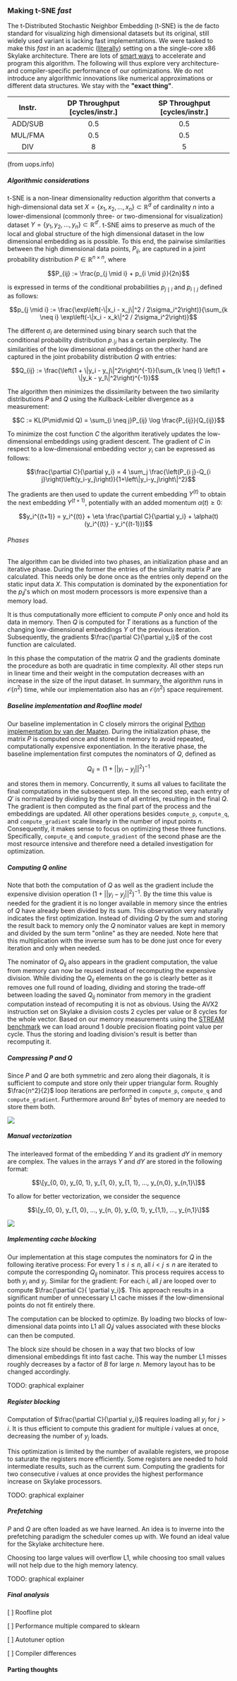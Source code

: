 ### Making t-SNE _fast_

The t-Distributed Stochastic Neighbor Embedding (t-SNE)
is the de facto standard for visualizing high dimensional
datasets but its original, still widely used variant is lacking
fast implementations. We were tasked to make this _fast_ in
an academic ([literally](https://acl.inf.ethz.ch/teaching/fastcode/2024/)) setting on a the
single-core x86 Skylake architecture. There are
lots of [smart ways](https://lvdmaaten.github.io/tsne/) to accelerate
and program this algorithm. The following will thus explore very
architecture- and compiler-specific performance of our optimizations. We do not introduce
any algorithmic innovations like numerical approximations or different data structures. We stay with the
**"exact thing"**.

| Instr. | DP Throughput [cycles/instr.] | SP Throughput [cycles/instr.] |
|:------:|:-----------------------------:|:-----------------------------:|
| ADD/SUB |             0.5              |              0.5              |
| MUL/FMA |             0.5              |              0.5              |
|  DIV   |              8               |               5               |

(from uops.info)

##### Algorithmic considerations
t-SNE is a non-linear dimensionality reduction algorithm that converts a high-dimensional data set
$X = \{ x_1, x_2, ..., x_n\} \subset \mathbb R^d$ of cardinality $n$ into a lower-dimensional
(commonly three- or two-dimensional for visualization) dataset $Y = \{y_1, y_2, ..., y_n\} \subset \mathbb R^{d'}$.
t-SNE aims to preserve as much of the local and global structure of the high
dimensional dataset in the low dimensional embedding as is possible. To this end, the pairwise similarities between the high dimensional data points,
$P_{ij}$, are captured in a joint probability distribution $P \in \mathbb R^{n\times n}$, where 

$$P_{ij} := \frac{p_{j \mid i} + p_{i \mid j}}{2n}$$

is expressed in terms of the conditional probabilities $p_{j\mid i}$ and $p_{i\mid j}$ defined as follows:

$$p_{j \mid i} := \frac{\exp\left(-\|x_i - x_j\|^2 / 2\sigma_i^2\right)}{\sum_{k \neq i} \exp\left(-\|x_i - x_k\|^2 / 2\sigma_i^2\right)}$$

The different $\sigma_i$ are determined using binary search such that
the conditional probability distribution $p_{\cdot|i}$ has a certain perplexity.
The similarities of the low dimensional embeddings on the other hand are captured in the
joint probability distribution $Q$ with entries:

$$Q_{ij} := \frac{\left(1 + \|y_i - y_j\|^2\right)^{-1}}{\sum_{k \neq l} \left(1 + \|y_k - y_l\|^2\right)^{-1}}$$

The algorithm then minimizes the dissimilarity between the two similarity distributions $P$ and $Q$ using the
Kullback-Leibler divergence as a measurement:


$$C := KL(P\mid\mid Q) = \sum_{i \neq j}P_{ij} \log \frac{P_{ij}}{Q_{ij}}$$

To minimize the cost function $C$ the algorithm iteratively updates the low-dimensional embeddings using gradient descent.
The gradient of $C$ in respect to a low-dimensional embedding vector $y_i$ can be expressed as follows:

$$\frac{\partial C}{\partial y_i} = 4 \sum_j \frac{\left(P_{i j}-Q_{i j}\right)\left(y_i-y_j\right)}{1+\left\|y_i-y_j\right\|^2}$$

The gradients are then used to update the current embedding $Y^{(t)}$ to obtain the next embedding $Y^{(t+1)}$, potentially with an added momentum
$\alpha(t) \geq 0$:

$$y_i^{(t+1)} = y_i^{(t)} + \eta \frac{\partial C}{\partial y_i} + \alpha(t) (y_i^{(t)} - y_i^{(t-1)})$$


###### Phases
The algorithm can be divided into two phases, an initialization phase and an iterative phase.
During the former the entries of the similarity matrix $P$ are calculated.
This needs only be done once as the entries only depend on the static input data $X$. 
This computation is dominated by the exponentiation for the $p_ij$'s
which on most modern processors is more expensive than a memory load.

It is thus computationally more efficient to compute $P$ only once and hold its data in memory.
Then $Q$ is computed for $T$ iterations as a function of the changing low-dimensional embeddings $Y$ of the previous iteration.
Subsequently, the gradients $\frac{\partial C}{\partial y_i}$ of the cost function are calculated.

In this phase the computation of the matrix $Q$ and the gradients dominate the procedure as both
are quadratic in time complexity. All other steps run in linear time and their weight in the computation
decreases with an increase in the size of the input dataset.
In summary, the algorithm runs in $\mathcal{O}(n^2)$ time,
while our implementation also has an $\mathcal O(n^2)$ space requirement.

#####  Baseline implementation and Roofline model

Our baseline implementation in C closely mirrors the original
[Python implementation by van der Maaten](https://lvdmaaten.github.io/tsne/).
During the initialization phase, the matrix $P$ is computed once and stored in memory to avoid repeated,
computationally expensive exponentiation. In the iterative phase, the baseline implementation first computes
the nominators of $Q$, defined as

$$Q_{ij} = (1+||y_i - y_j||^2)^{-1}$$

and stores them in memory.
Concurrently, it sums all values to facilitate the final computations in the subsequent step.
In the second step, each entry of $Q'$ is normalized by dividing by the sum of all entries, resulting in the final $Q$.
The gradient is then computed as the final part of the process and the embeddings are updated.
All other operations besides `compute_p`, `compute_q`, and `compute_gradient`
scale linearly in the number of input points $n$. Consequently, it makes sense to focus on optimizing these three functions.
Specifically, `compute_q` and `compute_gradient` of the second phase
are the most resource intensive and therefore need a detailed investigation for optimization.


##### Computing Q online
Note that both the computation of $Q$ as well as the gradient include the expensive
division operation $(1+||y_i - y_j||^2)^{-1}$. By the time this value is needed for the gradient 
it is no longer available in memory since the entries of $Q$ have already been divided by its sum.
This observation very naturally indicates the first optimization. Instead of dividing $Q$ by the sum
and storing the result back to memory only the $Q$ nominator values are kept in memory and
divided by the sum term "online" as they are needed. Note here that this multiplication with the
inverse sum has to be done just once for every iteration and only when needed.

The nominator
of $Q_{ij}$ also appears in the gradient computation, the value from memory can now be reused instead
of recomputing the expensive division. While dividing the $Q_{ij}$ elements on the go is clearly better
as it removes one full round of loading, dividing and storing the trade-off between loading the
saved $Q_{ij}$ nominator from memory in the gradient computation instead of recomputing it is not as obvious.
Using the AVX2 instruction set on Skylake a division costs 2 cycles per value or 8 cycles for the whole vector.
Based on our memory measurements using the [STREAM benchmark](https://github.com/jeffhammond/STREAM)
we can load around 1 double precision floating point value per cycle.
Thus the storing and loading division's result is better than recomputing it.

##### Compressing P and Q

Since $P$ and $Q$ are both symmetric and zero along their diagonals,
it is sufficient to compute and store only their upper triangular form.
Roughly $\frac{n^2}{2}$ loop iterations are performed in `compute_p`,
`compute_q` and `compute_gradient`. Furthermore around $8 n^2$ bytes of memory
are needed to store them both.

<img src="symmetrypq.svg" style="background-color: white;">

##### Manual vectorization

The interleaved format of the embedding $Y$ and its gradient $dY$ in memory are complex.
The values in the arrays $Y$ and $dY$ are stored in the following format:

$$\[y_{0, 0}, y_{0, 1}, y_{1, 0}, y_{1, 1}, ...,  y_{n,0}, y_{n,1}\]$$


To allow for better vectorization, we consider the sequence

$$\[y_{0, 0}, y_{1, 0}, ..., y_{n, 0}, y_{0, 1}, y_{1,1}, ..., y_{n,1}\]$$

<img src="avx_vect.svg" style="background-color: white;">


##### Implementing cache blocking

Our implementation at this stage computes the nominators for $Q$ in the following iterative process:
For every $1 \leq i \leq n$, all $i < j \leq n$ are iterated to compute the corresponding
$Q_{ij}$ nominator. This process requires access to both $y_i$ and $y_j$.
Similar for the gradient: For each $i$, all $j$ are looped over to compute $\frac{\partial C}{ \partial y_i}$.
This approach results in a significant number of unnecessary L1 cache misses if the low-dimensional points
do not fit entirely there.

The computation can be blocked to optimize. By loading two blocks of low-dimensional data points into L1
all $Q_ij$ values associated with these blocks can then be computed.

The block size should be chosen in a way that two blocks of low dimensional embeddings fit into fast cache.
This way the number L1 misses roughly decreases by a factor of $B$ for large $n$.
Memory layout has to be changed accordingly.

TODO: graphical explainer


##### Register blocking

Computation of $\frac{\partial C}{\partial y_i}$ requires
loading all $y_j$ for $j > i$.
It is thus efficient to compute this gradient for multiple $i$ values at once, decreasing the number of $y_j$ loads.

This optimization is limited by the number of available registers, we propose to saturate the registers more efficiently.
Some registers are needed to hold intermediate results, such as the current sum.
Computing the gradients for two consecutive $i$ values at once provides the highest performance increase on Skylake processors.

TODO: graphical explainer


##### Prefetching

$P$ and $Q$ are often loaded as we have learned.
An idea is to inverne into the prefetching paradigm the scheduler comes up with.
We found an ideal value for the Skylake architecture here.

Choosing too large values will overflow L1, while choosing too small values will not help due to the high memory latency.

TODO: graphical explainer



##### Final analysis

[ ] Roofline plot

[ ] Performance multiple compared to sklearn

[ ] Autotuner option

[ ] Compiler differences

#### Parting thoughts


